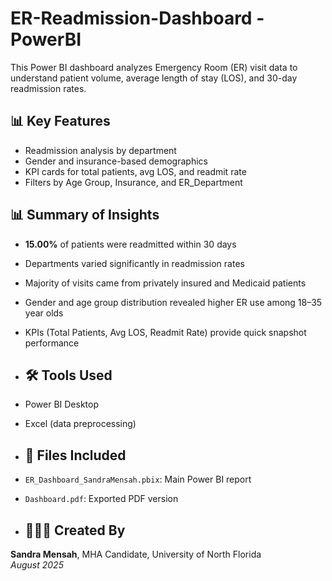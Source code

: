 # ER-Readmission-Dashboard - PowerBI
This Power BI dashboard analyzes Emergency Room (ER) visit data to understand patient volume, average length of stay (LOS), and 30-day readmission rates.

## 📊 Key Features
- Readmission analysis by department
- Gender and insurance-based demographics
- KPI cards for total patients, avg LOS, and readmit rate
- Filters by Age Group, Insurance, and ER_Department


## 📊 Summary of Insights
- **15.00%** of patients were readmitted within 30 days
- Departments varied significantly in readmission rates
- Majority of visits came from privately insured and Medicaid patients
- Gender and age group distribution revealed higher ER use among 18–35 year olds
- KPIs (Total Patients, Avg LOS, Readmit Rate) provide quick snapshot performance

- ## 🛠️ Tools Used
- Power BI Desktop
- Excel (data preprocessing)

- ## 📁 Files Included
- `ER_Dashboard_SandraMensah.pbix`: Main Power BI report
- `Dashboard.pdf`: Exported PDF version

- ## 👩🏽‍💼 Created By
**Sandra Mensah**, MHA Candidate, University of North Florida  
*August 2025*
